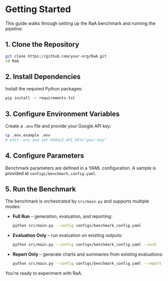 # Getting Started

This guide walks through setting up the RaA benchmark and running the pipeline.

## 1. Clone the Repository

```bash
git clone https://github.com/your-org/RaA.git
cd RaA
```

## 2. Install Dependencies

Install the required Python packages:

```bash
pip install -r requirements.txt
```

## 3. Configure Environment Variables

Create a `.env` file and provide your Google API key:

```bash
cp .env.example .env
# edit .env and set GOOGLE_API_KEY="your-key"
```

## 4. Configure Parameters

Benchmark parameters are defined in a YAML configuration. A sample is provided at `configs/benchmark_config.yaml`.

## 5. Run the Benchmark

The benchmark is orchestrated by `src/main.py` and supports multiple modes:

- **Full Run** – generation, evaluation, and reporting:
  ```bash
  python src/main.py --config configs/benchmark_config.yaml
  ```
- **Evaluation Only** – run evaluation on existing outputs:
  ```bash
  python src/main.py --config configs/benchmark_config.yaml --eval
  ```
- **Report Only** – generate charts and summaries from existing evaluations:
  ```bash
  python src/main.py --config configs/benchmark_config.yaml --report
  ```

You're ready to experiment with RaA.
